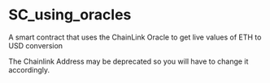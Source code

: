 # SC_using_oracles
A smart contract that uses the ChainLink Oracle to get live values of ETH to USD conversion

The Chainlink Address may be deprecated so you will have to change it accordingly.
